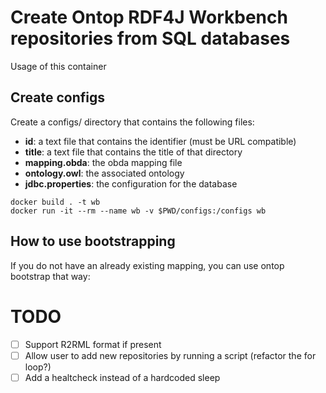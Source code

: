 # Create Ontop RDF4J Workbench repositories from SQL databases

Usage of this container

## Create configs

Create a configs/<yourendpoint> directory that contains the following files:

- **id**: a text file that contains the identifier (must be URL compatible)
- **title**: a text file that contains the title of that directory
- **mapping.obda**: the obda mapping file
- **ontology.owl**: the associated ontology
- **jdbc.properties**: the configuration for the database

```
docker build . -t wb
docker run -it --rm --name wb -v $PWD/configs:/configs wb
```

## How to use bootstrapping

If you do not have an already existing mapping, you can use ontop bootstrap that way:


# TODO

- [ ] Support R2RML format if present
- [ ] Allow user to add new repositories by running a script (refactor the for loop?)
- [ ] Add a healtcheck instead of a hardcoded sleep
